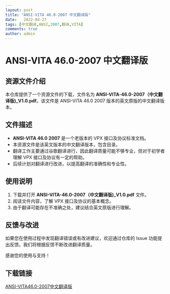 ```yaml
---
layout: post
title: "ANSI-VITA 46.0-2007 中文翻译版"
date:   2022-04-27
tags: [中文翻译,ANSI,2007,翻译,VITA]
comments: true
author: admin
---
```

# ANSI-VITA 46.0-2007 中文翻译版

## 资源文件介绍

本仓库提供了一个资源文件的下载，文件名为 **ANSI-VITA-46.0-2007（中文翻译版)_V1.0.pdf**。该文件是 ANSI-VITA 46.0 2007 版本的英文原版的中文翻译版本。

## 文件描述

- **ANSI-VITA 46.0 2007** 是一个老版本的 VPX 接口及协议标准文档。
- 本资源文件是该英文版本的中文翻译版本，包含目录。
- 翻译工作主要通过谷歌翻译进行，因此翻译质量可能不够专业，但对于初学者理解 VPX 接口及协议有一定的帮助。
- 后续计划对翻译进行改进，以提高翻译的准确性和专业性。

## 使用说明

1. 下载并打开 **ANSI-VITA-46.0-2007（中文翻译版)_V1.0.pdf** 文件。
2. 阅读文件内容，了解 VPX 接口及协议的基本概念。
3. 由于翻译可能存在不准确之处，建议结合英文原版进行理解。

## 反馈与改进

如果您在使用过程中发现翻译错误或有改进建议，欢迎通过仓库的 Issue 功能提出反馈。我们将根据反馈不断改进翻译质量。

感谢您的使用与支持！

## 下载链接

[ANSI-VITA46.0-2007中文翻译版](https://pan.quark.cn/s/5b02dde330bc)